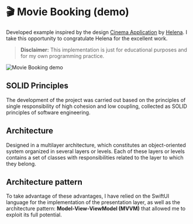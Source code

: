 # 🎬 Movie Booking (demo)

Developed example inspired by the design [Cinema Application](https://dribbble.com/shots/14435913-Cinema-Application?utm_source=Clipboard_Shot&utm_campaign=helenas&utm_content=Cinema%20Application&utm_medium=Social_Share&utm_source=Clipboard_Shot&utm_campaign=helenas&utm_content=Cinema%20Application&utm_medium=Social_Share) by [Helena](https://dribbble.com/helenas). I take this opportunity to congratulate Helena for the excellent work.

> **Disclaimer:** This implementation is just for educational purposes and for my own programming practice.

![Movie Booking demo](movie-booking-demo.gif)

## SOLID Principles
The development of the project was carried out based on the principles of single responsibility of high cohesion and low coupling, collected as SOLID principles of software engineering. 

## Architecture
Designed in a multilayer architecture, which constitutes an object-oriented system organized in several layers or levels. Each of these layers or levels contains a set of classes with responsibilities related to the layer to which they belong.  

## Architecture pattern
To take advantage of these advantages, I have relied on the SwiftUI language for the implementation of the presentation layer, as well as the architecture pattern: **Model-View-ViewModel (MVVM)** that allowed me to exploit its full potential.